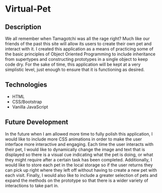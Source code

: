 # Virtual-Pet

## Description
We all remember when Tamagotchi was all the rage right? Much like our friends of the past this site will allow its users to create their own pet and interact with
it. I created this application as a means of practicing some of the basic principles of Object Oriented Programming to include inheritance from supertypes and
constructing prototypes in a single object to keep code dry. For the sake of time, this application will be kept at a very simplistic level, just enough to ensure that it is functioning as desired. 

## Technologies
* HTML
* CSS/Bootstrap
* Vanilla JavaScript

## Future Development
In the future when I am allowed more time to fully polish this application, I would like to include more CSS animations in order to make the user interface more
interactive and engaging. Each time the user interacts with their pet, I would like to dynamically change the image and text that is displayed so there is a visual cue indicating what the pet is doing, or what they might require after a certain task has been completed. Additionally, I would like to store each pet in the local storage so if the user returns they can pick up right where they left off without having to create a new pet with each visit. Finally, I would also like to include
a greater selection of pets and expand the methods on the prototype so that there is a wider variety of interactions to take part in.